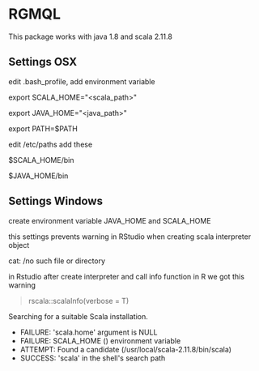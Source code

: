 # RGMQL

This package works with java 1.8 and scala 2.11.8

## Settings OSX

edit .bash_profile, add environment variable

export SCALA_HOME="<scala_path>"

export JAVA_HOME="<java_path>"

export PATH=$PATH

edit /etc/paths add these

$SCALA_HOME/bin

$JAVA_HOME/bin


## Settings Windows

create environment variable JAVA_HOME and SCALA_HOME

this settings prevents warning in RStudio when creating scala interpreter object

cat: /no such file or directory

in Rstudio after create interpreter and call info function in R we got this warning

> rscala::scalaInfo(verbose = T)

Searching for a suitable Scala installation.
* FAILURE: 'scala.home' argument is NULL
* FAILURE: SCALA_HOME () environment variable
* ATTEMPT: Found a candidate (/usr/local/scala-2.11.8/bin/scala)
* SUCCESS: 'scala' in the shell's search path


